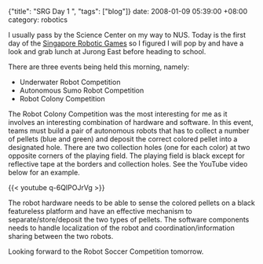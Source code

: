 {"title": "SRG Day 1  ", "tags": ["blog"]}
date: 2008-01-09 05:39:00 +08:00
category: robotics

I usually pass by the Science Center on my way to NUS. Today is the first day of the [Singapore Robotic Games](http://guppy.mpe.nus.edu.sg/srg/) so I figured I will pop by and have a look and grab lunch at Jurong East before heading to school.

There are three events being held this morning, namely:

* Underwater Robot Competition
* Autonomous Sumo Robot Competition
* Robot Colony Competition

The Robot Colony Competition was the most interesting for me as it involves an interesting combination of hardware and software. In this event, teams must build a pair of autonomous robots that has to collect a number of pellets (blue and green) and deposit the correct colored pellet into a designated hole. There are two collection holes (one for each color) at two opposite corners of the playing field. The playing field is black except for reflective tape at the borders and collection holes. See the YouTube video below for an example.

{{< youtube q-6QIPOJrVg >}}

The robot hardware needs to be able to sense the colored pellets on a black featureless platform and have an effective mechanism to separate/store/deposit the two types of pellets. The software components needs to handle localization of the robot and coordination/information sharing between the two robots.

Looking forward to the Robot Soccer Competition tomorrow.
